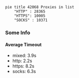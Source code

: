 
```mermaid
pie title 42068 Proxies in list
    "HTTP" : 28365
    "HTTPS": 10005
    "SOCKS" : 10371
```

### Some Info
#### Average Timeout

- mixed: 3.9s
- http: 2.2s
- https: 8.2s
- socks: 6.3s